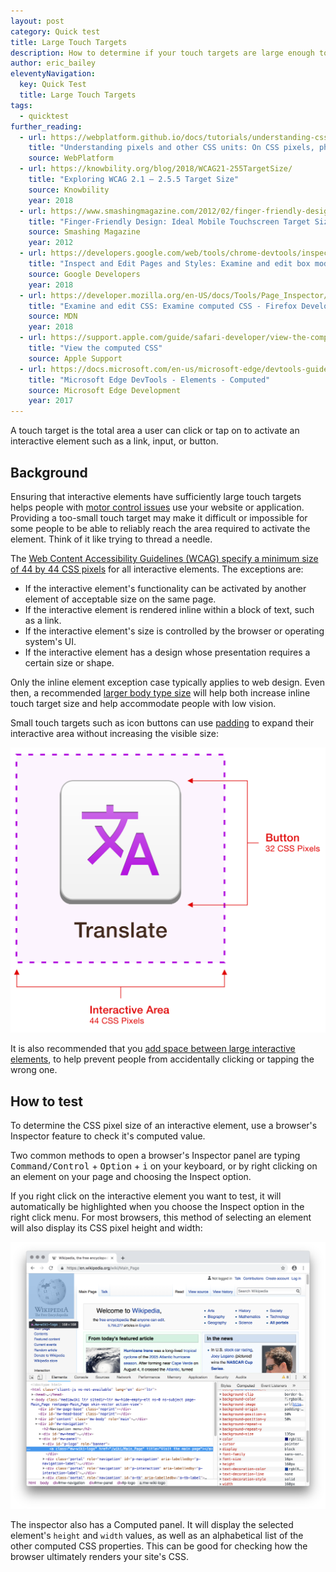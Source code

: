```yaml
---
layout: post
category: Quick test
title: Large Touch Targets
description: How to determine if your touch targets are large enough to be used.
author: eric_bailey
eleventyNavigation:
  key: Quick Test
  title: Large Touch Targets
tags:
  - quicktest
further_reading:
  - url: https://webplatform.github.io/docs/tutorials/understanding-css-units/#On-CSS-pixels,-physical-units-and-scalability
    title: "Understanding pixels and other CSS units: On CSS pixels, physical units and scalability"
    source: WebPlatform
  - url: https://knowbility.org/blog/2018/WCAG21-255TargetSize/
    title: "Exploring WCAG 2.1 — 2.5.5 Target Size"
    source: Knowbility
    year: 2018
  - url: https://www.smashingmagazine.com/2012/02/finger-friendly-design-ideal-mobile-touchscreen-target-sizes/
    title: "Finger-Friendly Design: Ideal Mobile Touchscreen Target Sizes"
    source: Smashing Magazine
    year: 2012
  - url: https://developers.google.com/web/tools/chrome-devtools/inspect-styles#examine_and_edit_box_model_parameters
    title: "Inspect and Edit Pages and Styles: Examine and edit box model parameters"
    source: Google Developers
    year: 2018
  - url: https://developer.mozilla.org/en-US/docs/Tools/Page_Inspector/How_to/Examine_and_edit_CSS#Examine_computed_CSS
    title: "Examine and edit CSS: Examine computed CSS - Firefox Developer Tools"
    source: MDN
    year: 2018
  - url: https://support.apple.com/guide/safari-developer/view-the-computed-css-dev56fdc8177/mac
    title: "View the computed CSS"
    source: Apple Support
  - url: https://docs.microsoft.com/en-us/microsoft-edge/devtools-guide/elements/computed
    title: "Microsoft Edge DevTools - Elements - Computed"
    source: Microsoft Edge Development
    year: 2017
---
```


A touch target is the total area a user can click or tap on to activate an interactive element such as a link, input, or button.

## Background

Ensuring that interactive elements have sufficiently large touch targets helps people with [motor control issues](https://webaim.org/articles/motor/motordisabilities) use your website or application. Providing a too-small touch target may make it difficult or impossible for some people to be able to reliably reach the area required to activate the element. Think of it like trying to thread a needle.

The [Web Content Accessibility Guidelines (WCAG) specify a minimum size of 44 by 44 CSS pixels](https://www.w3.org/WAI/WCAG21/Understanding/target-size.html) for all interactive elements. The exceptions are:

- If the interactive element's functionality can be activated by another element of acceptable size on the same page.
- If the interactive element is rendered inline within a block of text, such as a link.
- If the interactive element's size is controlled by the browser or operating system's UI.
- If the interactive element has a design whose presentation requires a certain size or shape.

Only the inline element exception case typically applies to web design. Even then, a recommended [larger body type size](https://blog.marvelapp.com/body-text-small/) will help both increase inline touch target size and help accommodate people with low vision.

Small touch targets such as icon buttons can use [padding](https://developer.mozilla.org/en-US/docs/Web/CSS/padding) to expand their interactive area without increasing the visible size:

![A translate button with a square purple area surrounding it. The button is labeled, "Button, 32 CSS pixels. The purple area is labeled, "Interactive area, 44 CSS pixels."](/img/posts/2018-11-21-large-touch-targets/touch-target-padding.svg)

It is also recommended that you [add space between large interactive elements](https://axesslab.com/hand-tremors/), to help prevent people from accidentally clicking or tapping the wrong one.

## How to test

To determine the CSS pixel size of an interactive element, use a browser's Inspector feature to check it's computed value.

Two common methods to open a browser's Inspector panel are typing <kbd>Command/Control</kbd> + <kbd>Option</kbd> + <kbd>i</kbd> on your keyboard, or by right clicking on an element on your page and choosing the Inspect option.

If you right click on the interactive element you want to test, it will automatically be highlighted when you choose the Inspect option in the right click menu. For most browsers, this method of selecting an element will also display its CSS pixel height and width:

![Chrome's inspector highlighting the height and width of Wikipedia's logo, which serves as a link back to the Wikipedia homepage. The logo's computed size is 160 by 160 CSS pixels. The inspector also has the code for the logo highlighted, as well as its computed properties. Screenshot.](/img/posts/2018-11-21-large-touch-targets/touch-target-inspector.png)

The inspector also has a Computed panel. It will display the selected element's `height` and `width` values, as well as an alphabetical list of the other computed CSS properties. This can be good for checking how the browser ultimately renders your site's CSS.
